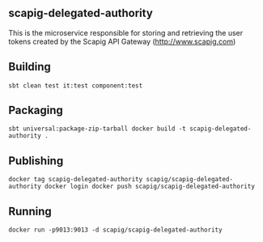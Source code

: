 ## scapig-delegated-authority

This is the microservice responsible for storing and retrieving the user tokens created by the Scapig API Gateway (http://www.scapig.com)

## Building
``
sbt clean test it:test component:test
``

## Packaging
``
sbt universal:package-zip-tarball
docker build -t scapig-delegated-authority .
``

## Publishing
``
docker tag scapig-delegated-authority scapig/scapig-delegated-authority
docker login
docker push scapig/scapig-delegated-authority
``

## Running
``
docker run -p9013:9013 -d scapig/scapig-delegated-authority
``
